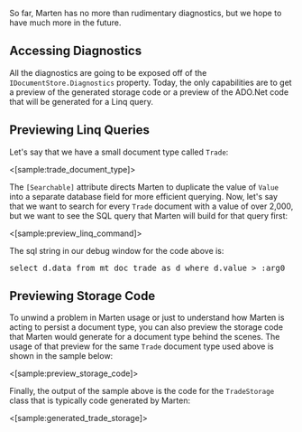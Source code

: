 <!--Title:Diagnostics-->
<!--Url:diagnostics-->

So far, Marten has no more than rudimentary diagnostics, but we hope to have much more in the future.

## Accessing Diagnostics

All the diagnostics are going to be exposed off of the `IDocumentStore.Diagnostics` property. Today, the only capabilities are to get a preview of the generated storage code or a preview of the ADO.Net code that will be generated for a Linq query.

## Previewing Linq Queries

Let's say that we have a small document type called `Trade`:

<[sample:trade_document_type]>

The `[Searchable]` attribute directs Marten to duplicate the value of `Value` into a separate database field for more efficient querying. Now, let's say that we want to search for every `Trade` document with a value of over 2,000, but we want to see the SQL query that Marten will build for that query first:

<[sample:preview_linq_command]>

The sql string in our debug window for the code above is:

<pre>
select d.data from mt_doc_trade as d where d.value > :arg0
</pre>


## Previewing Storage Code

To unwind a problem in Marten usage or just to understand how Marten is acting to persist a document type, you can also preview the storage code that Marten would generate for a document type behind the scenes. The usage of that preview for the same `Trade` document type used above is shown in the sample below:

<[sample:preview_storage_code]>

Finally, the output of the sample above is the code for the `TradeStorage` class that is typically code generated by Marten:

<[sample:generated_trade_storage]>
